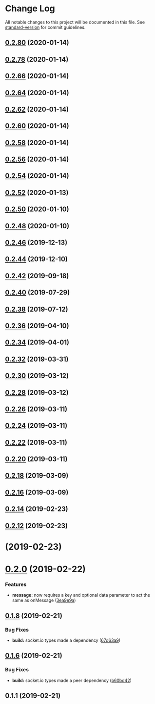 # Change Log

All notable changes to this project will be documented in this file. See [standard-version](https://github.com/conventional-changelog/standard-version) for commit guidelines.

<a name="0.2.80"></a>
## [0.2.80](https://github.com/joshfeinsilber/blueboat-client/compare/v0.2.78...v0.2.80) (2020-01-14)



<a name="0.2.78"></a>
## [0.2.78](https://github.com/joshfeinsilber/blueboat-client/compare/v0.2.66...v0.2.78) (2020-01-14)



<a name="0.2.66"></a>
## [0.2.66](https://github.com/joshfeinsilber/blueboat-client/compare/v0.2.64...v0.2.66) (2020-01-14)



<a name="0.2.64"></a>
## [0.2.64](https://github.com/joshfeinsilber/blueboat-client/compare/v0.2.62...v0.2.64) (2020-01-14)



<a name="0.2.62"></a>
## [0.2.62](https://github.com/joshfeinsilber/blueboat-client/compare/v0.2.60...v0.2.62) (2020-01-14)



<a name="0.2.60"></a>
## [0.2.60](https://github.com/joshfeinsilber/blueboat-client/compare/v0.2.58...v0.2.60) (2020-01-14)



<a name="0.2.58"></a>
## [0.2.58](https://github.com/joshfeinsilber/blueboat-client/compare/v0.2.56...v0.2.58) (2020-01-14)



<a name="0.2.56"></a>
## [0.2.56](https://github.com/joshfeinsilber/blueboat-client/compare/v0.2.54...v0.2.56) (2020-01-14)



<a name="0.2.54"></a>
## [0.2.54](https://github.com/joshfeinsilber/blueboat-client/compare/v0.2.52...v0.2.54) (2020-01-14)



<a name="0.2.52"></a>
## [0.2.52](https://github.com/joshfeinsilber/blueboat-client/compare/v0.2.50...v0.2.52) (2020-01-13)



<a name="0.2.50"></a>
## [0.2.50](https://github.com/joshfeinsilber/blueboat-client/compare/v0.2.48...v0.2.50) (2020-01-10)



<a name="0.2.48"></a>
## [0.2.48](https://github.com/joshfeinsilber/blueboat-client/compare/v0.2.46...v0.2.48) (2020-01-10)



<a name="0.2.46"></a>
## [0.2.46](https://github.com/joshfeinsilber/blueboat-client/compare/v0.2.44...v0.2.46) (2019-12-13)



<a name="0.2.44"></a>
## [0.2.44](https://github.com/joshfeinsilber/blueboat-client/compare/v0.2.42...v0.2.44) (2019-12-10)



<a name="0.2.42"></a>
## [0.2.42](https://github.com/joshfeinsilber/blueboat-client/compare/v0.2.40...v0.2.42) (2019-09-18)



<a name="0.2.40"></a>
## [0.2.40](https://github.com/joshfeinsilber/blueboat-client/compare/v0.2.38...v0.2.40) (2019-07-29)



<a name="0.2.38"></a>
## [0.2.38](https://github.com/joshfeinsilber/blueboat-client/compare/v0.2.36...v0.2.38) (2019-07-12)



<a name="0.2.36"></a>
## [0.2.36](https://github.com/joshfeinsilber/blueboat-client/compare/v0.2.34...v0.2.36) (2019-04-10)



<a name="0.2.34"></a>
## [0.2.34](https://github.com/joshfeinsilber/blueboat-client/compare/v0.2.32...v0.2.34) (2019-04-01)



<a name="0.2.32"></a>
## [0.2.32](https://github.com/joshfeinsilber/blueboat-client/compare/v0.2.30...v0.2.32) (2019-03-31)



<a name="0.2.30"></a>
## [0.2.30](https://github.com/joshfeinsilber/blueboat-client/compare/v0.2.28...v0.2.30) (2019-03-12)



<a name="0.2.28"></a>
## [0.2.28](https://github.com/joshfeinsilber/blueboat-client/compare/v0.2.26...v0.2.28) (2019-03-12)



<a name="0.2.26"></a>
## [0.2.26](https://github.com/joshfeinsilber/blueboat-client/compare/v0.2.24...v0.2.26) (2019-03-11)



<a name="0.2.24"></a>
## [0.2.24](https://github.com/joshfeinsilber/blueboat-client/compare/v0.2.22...v0.2.24) (2019-03-11)



<a name="0.2.22"></a>
## [0.2.22](https://github.com/joshfeinsilber/blueboat-client/compare/v0.2.20...v0.2.22) (2019-03-11)



<a name="0.2.20"></a>
## [0.2.20](https://github.com/joshfeinsilber/blueboat-client/compare/v0.2.18...v0.2.20) (2019-03-11)



<a name="0.2.18"></a>
## [0.2.18](https://github.com/joshfeinsilber/blueboat-client/compare/v0.2.16...v0.2.18) (2019-03-09)



<a name="0.2.16"></a>
## [0.2.16](https://github.com/joshfeinsilber/blueboat-client/compare/v0.2.14...v0.2.16) (2019-03-09)



<a name="0.2.14"></a>
## [0.2.14](https://github.com/joshfeinsilber/blueboat-client/compare/v0.2.12...v0.2.14) (2019-02-23)



<a name="0.2.12"></a>
## [0.2.12](https://github.com/joshfeinsilber/blueboat-client/compare/v0.2.0...v0.2.12) (2019-02-23)



<a name=""></a>
# [](https://github.com/joshfeinsilber/blueboat-client/compare/v0.2.0...v) (2019-02-23)



<a name="0.2.0"></a>
# [0.2.0](https://github.com/joshfeinsilber/blueboat-client/compare/v0.1.8...v0.2.0) (2019-02-22)


### Features

* **message:** now requires a key and optional data parameter to act the same as onMessage ([3ea9e9a](https://github.com/joshfeinsilber/blueboat-client/commit/3ea9e9a))



<a name="0.1.8"></a>
## [0.1.8](https://github.com/joshfeinsilber/blueboat-client/compare/v0.1.6...v0.1.8) (2019-02-21)


### Bug Fixes

* **build:** socket.io types made a dependency ([67d63a9](https://github.com/joshfeinsilber/blueboat-client/commit/67d63a9))



<a name="0.1.6"></a>
## [0.1.6](https://github.com/joshfeinsilber/blueboat-client/compare/v0.1.3...v0.1.6) (2019-02-21)


### Bug Fixes

* **build:** socket.io types made a peer dependency ([b60bd42](https://github.com/joshfeinsilber/blueboat-client/commit/b60bd42))



<a name="0.1.1"></a>

## 0.1.1 (2019-02-21)
